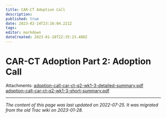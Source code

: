 ```yaml
---
title: CAR-CT Adoption Call
description: 
published: true
date: 2023-02-14T23:16:04.221Z
tags: 
editor: markdown
dateCreated: 2023-01-28T22:35:23.480Z
---
```


# CAR-CT Adoption Part 2: Adoption Call
Attachments:
[adoption-call-car-ct-q2-wk1-3-detailed-summary.pdf](/adoption-call-car-ct-q2-wk1-3-detailed-summary.pdf)
[adoption-call-car-ct-q2-wk1-3-short-summary.pdf](/adoption-call-car-ct-q2-wk1-3-short-summary.pdf)
&nbsp;
&nbsp;
&nbsp;

---

*The content of this page was last updated on 2022-07-25. It was migrated from the old Trac wiki on 2023-01-28.*